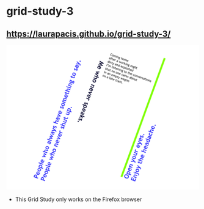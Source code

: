 # grid-study-3

## https://laurapacis.github.io/grid-study-3/

![grid-study-3.png](https://github.com/laurapacis/grid-study-3/blob/master/images/grid-study-3.png)

- This Grid Study only works on the Firefox browser
